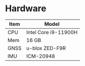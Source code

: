 # Hardware

| Item | Model                |
| ---- | -------------------- |
| CPU  | Intel Core i9-11900H |
| Mem  | 16 GB                |
| GNSS | u-blox ZED-F9R       |
| IMU  | ICM-20948            |
